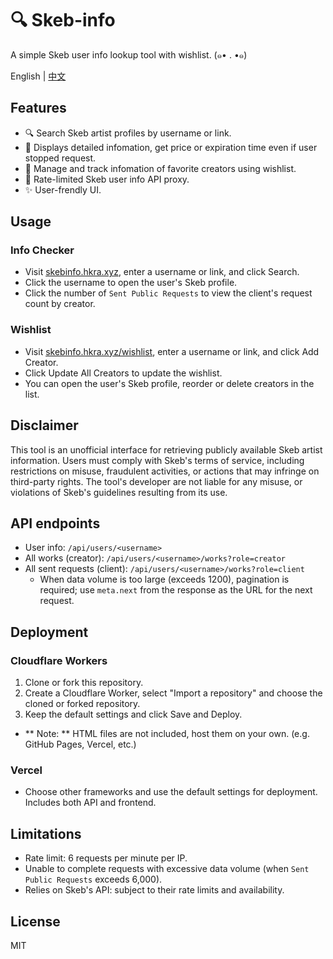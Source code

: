 # 🔍 Skeb-info
A simple Skeb user info lookup tool with wishlist. (๑• . •๑)

English | [中文](README.zh-CN.md)

## Features

- 🔍 Search Skeb artist profiles by username or link.
- 📑 Displays detailed infomation, get price or expiration time even if user stopped request.
- 💝 Manage and track infomation of favorite creators using wishlist.
- 🔗 Rate-limited Skeb user info API proxy.
- ✨ User-frendly UI.

## Usage

### Info Checker
- Visit [skebinfo.hkra.xyz](https://skebinfo.hkra.xyz/), enter a username or link, and click Search.
- Click the username to open the user's Skeb profile.
- Click the number of `Sent Public Requests` to view the client's request count by creator.

### Wishlist
- Visit [skebinfo.hkra.xyz/wishlist](https://skebinfo.hkra.xyz/wishlist), enter a username or link, and click Add Creator.
- Click Update All Creators to update the wishlist.
- You can open the user's Skeb profile, reorder or delete creators in the list.

## Disclaimer

This tool is an unofficial interface for retrieving publicly available Skeb artist information. Users must comply with Skeb's terms of service, including restrictions on misuse, fraudulent activities, or actions that may infringe on third-party rights. The tool's developer are not liable for any misuse, or violations of Skeb's guidelines resulting from its use.

## API endpoints
- User info: `/api/users/<username>`
- All works (creator): `/api/users/<username>/works?role=creator`
- All sent requests (client): `/api/users/<username>/works?role=client`
    - When data volume is too large (exceeds 1200), pagination is required; use `meta.next` from the response as the URL for the next request.

## Deployment

### Cloudflare Workers
1. Clone or fork this repository.
2. Create a Cloudflare Worker, select "Import a repository" and choose the cloned or forked repository.
3. Keep the default settings and click Save and Deploy.
- ** Note: ** HTML files are not included, host them on your own. (e.g. GitHub Pages, Vercel, etc.)

### Vercel
- Choose other frameworks and use the default settings for deployment. Includes both API and frontend.

## Limitations

- Rate limit: 6 requests per minute per IP.
- Unable to complete requests with excessive data volume (when `Sent Public Requests` exceeds 6,000).
- Relies on Skeb's API: subject to their rate limits and availability.

## License
MIT
